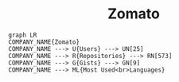 <h1 align="center">Zomato</h1>

```mermaid
graph LR
COMPANY_NAME{Zomato}
COMPANY_NAME ---> U{Users} ---> UN[25]
COMPANY_NAME ---> R{Repositories} ---> RN[573]
COMPANY_NAME ---> G{Gists} ---> GN[9]
COMPANY_NAME ---> ML{Most Used<br>Languages}
```
